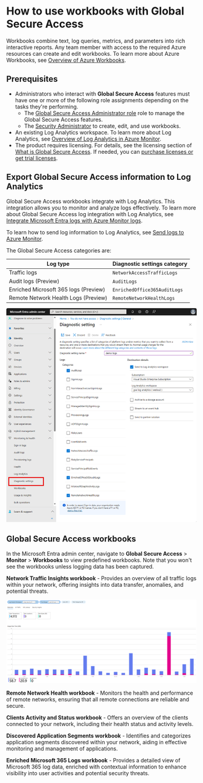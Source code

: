 # How to use workbooks with Global Secure Access

Workbooks combine text, log queries, metrics, and parameters into rich interactive reports. Any team member with access to the required Azure resources can create and edit workbooks. To learn more about Azure Workbooks, see [Overview of Azure Workbooks](https://learn.microsoft.com/en-us/azure/azure-monitor/visualize/workbooks-overview).

## Prerequisites
- Administrators who interact with **Global Secure Access** features must have one or more of the following role assignments depending on the tasks they're performing.
   - The [Global Secure Access Administrator role](https://learn.microsoft.com/en-us/entra/identity/role-based-access-control/permissions-reference) role to manage the Global Secure Access features.
   - The [Security Administrator](https://learn.microsoft.com/en-us/entra/identity/role-based-access-control/permissions-reference#security-administrator) to create, edit, and use workbooks.
- An existing Log Analytics workspace. To learn more about Log Analytics, see [Overview of Log Analytics in Azure Monitor](https://learn.microsoft.com/en-us/azure/azure-monitor/logs/log-analytics-overview).
- The product requires licensing. For details, see the licensing section of [What is Global Secure Access](https://learn.microsoft.com/en-us/entra/global-secure-access/overview-what-is-global-secure-access). If needed, you can [purchase licenses or get trial licenses](https://aka.ms/azureadlicense).


## Export Global Secure Access information to Log Analytics

Global Secure Access workbooks integrate with Log Analytics. This integration allows you to monitor and analyze logs effectively. To learn more about Global Secure Access log integration with Log Analytics, see [Integrate Microsoft Entra logs with Azure Monitor logs](https://learn.microsoft.com/en-us/entra/identity/monitoring-health/howto-integrate-activity-logs-with-azure-monitor-logs).

To learn how to send log information to Log Analytics, see [Send logs to Azure Monitor](https://learn.microsoft.com/en-us/entra/identity/monitoring-health/howto-integrate-activity-logs-with-azure-monitor-logs#send-logs-to-azure-monitor).

The Global Secure Access categories are: 

|Log type   |Diagnostic settings category   |
|----------|-----------|
|Traffic logs     |`NetworkAccessTrafficLogs`       |
|Audit logs (Preview) | `AuditLogs` |
|Enriched Microsoft 365 logs (Preview) |`EnrichedOffice365AuditLogs`   |
|Remote Network Health Logs (Preview) |`RemoteNetworkHealthLogs` |

![alt text](./img/add-diagnostic-setting.png)

## Global Secure Access workbooks

In the Microsoft Entra admin center, navigate to **Global Secure Access** > **Monitor** > **Workbooks** to view predefined workbooks. Note that you won't see the workbooks unless logging data has been captured.

**Network Traffic Insights workbook** - 
Provides an overview of all traffic logs within your network, offering insights into data transfer, anomalies, and potential threats. 

![alt text](./img/Network-Traffic-Insights.png)

**Remote Network Health workbook** - 
Monitors the health and performance of remote networks, ensuring that all remote connections are reliable and secure. 

**Clients Activity and Status workbook** - 
Offers an overview of the clients connected to your network, including their health status and activity levels. 

**Discovered Application Segments workbook** - 
Identifies and categorizes application segments discovered within your network, aiding in effective monitoring and management of applications. 

**Enriched Microsoft 365 Logs workbook** - 
Provides a detailed view of Microsoft 365 log data, enriched with contextual information to enhance visibility into user activities and potential security threats. 
